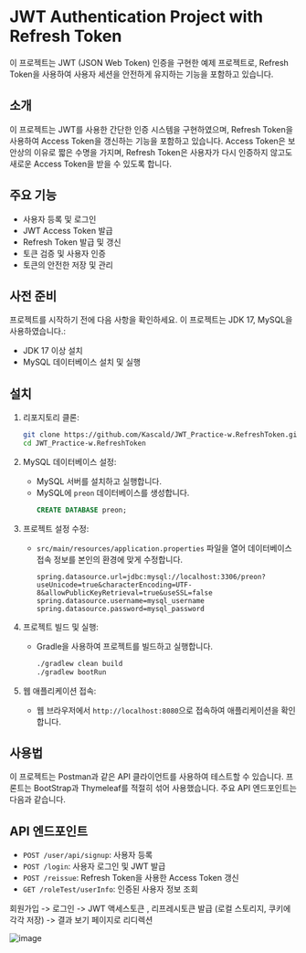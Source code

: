 # JWT Authentication Project with Refresh Token

이 프로젝트는 JWT (JSON Web Token) 인증을 구현한 예제 프로젝트로, Refresh Token을 사용하여 사용자 세션을 안전하게 유지하는 기능을 포함하고 있습니다.

## 소개
이 프로젝트는 JWT를 사용한 간단한 인증 시스템을 구현하였으며, Refresh Token을 사용하여 Access Token을 갱신하는 기능을 포함하고 있습니다. Access Token은 보안상의 이유로 짧은 수명을 가지며, Refresh Token은 사용자가 다시 인증하지 않고도 새로운 Access Token을 받을 수 있도록 합니다.

## 주요 기능
- 사용자 등록 및 로그인
- JWT Access Token 발급
- Refresh Token 발급 및 갱신
- 토큰 검증 및 사용자 인증
- 토큰의 안전한 저장 및 관리

## 사전 준비
프로젝트를 시작하기 전에 다음 사항을 확인하세요. 이 프로젝트는 JDK 17, MySQL을 사용하였습니다.:
- JDK 17 이상 설치
- MySQL 데이터베이스 설치 및 실행

## 설치
1. 리포지토리 클론:
    ```bash
    git clone https://github.com/Kascald/JWT_Practice-w.RefreshToken.git
    cd JWT_Practice-w.RefreshToken
    ```

2. MySQL 데이터베이스 설정:
   - MySQL 서버를 설치하고 실행합니다.
   - MySQL에 `preon` 데이터베이스를 생성합니다.
     ```sql
     CREATE DATABASE preon;
     ```

3. 프로젝트 설정 수정:
   - `src/main/resources/application.properties` 파일을 열어 데이터베이스 접속 정보를 본인의 환경에 맞게 수정합니다.
     ```properties
     spring.datasource.url=jdbc:mysql://localhost:3306/preon?useUnicode=true&characterEncoding=UTF-8&allowPublicKeyRetrieval=true&useSSL=false
     spring.datasource.username=mysql_username
     spring.datasource.password=mysql_password
     ```

4. 프로젝트 빌드 및 실행:
   - Gradle을 사용하여 프로젝트를 빌드하고 실행합니다.
     ```bash
     ./gradlew clean build
     ./gradlew bootRun
     ```

5. 웹 애플리케이션 접속:
   - 웹 브라우저에서 `http://localhost:8080`으로 접속하여 애플리케이션을 확인합니다.

## 사용법
이 프로젝트는 Postman과 같은 API 클라이언트를 사용하여 테스트할 수 있습니다. 프론트는 BootStrap과 Thymeleaf를 적절히 섞어 사용했습니다.
주요 API 엔드포인트는 다음과 같습니다.

## API 엔드포인트
- `POST /user/api/signup`: 사용자 등록
- `POST /login`: 사용자 로그인 및 JWT 발급
- `POST /reissue`: Refresh Token을 사용한 Access Token 갱신
- `GET /roleTest/userInfo`: 인증된 사용자 정보 조회


회원가입 -> 로그인 -> JWT 액세스토큰 , 리프레시토큰 발급 (로컬 스토리지, 쿠키에 각각 저장) -> 결과 보기 페이지로 리디렉션

![image](https://github.com/user-attachments/assets/9031a3ed-ae70-4235-b174-b7ac057f90da)
